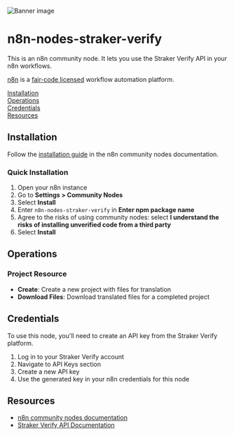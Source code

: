 ![Banner image](https://user-images.githubusercontent.com/10284570/173569848-c624317f-42b1-45a6-ab09-f0ea3c247648.png)

# n8n-nodes-straker-verify

This is an n8n community node. It lets you use the Straker Verify API in your n8n workflows.

[n8n](https://n8n.io/) is a [fair-code licensed](https://docs.n8n.io/reference/license/) workflow automation platform.

[Installation](#installation)  
[Operations](#operations)  
[Credentials](#credentials)  
[Resources](#resources)  

## Installation

Follow the [installation guide](https://docs.n8n.io/integrations/community-nodes/installation/) in the n8n community nodes documentation.

### Quick Installation

1. Open your n8n instance
2. Go to **Settings > Community Nodes**
3. Select **Install**
4. Enter `n8n-nodes-straker-verify` in **Enter npm package name**
5. Agree to the risks of using community nodes: select **I understand the risks of installing unverified code from a third party**
6. Select **Install**

## Operations

### Project Resource

* **Create**: Create a new project with files for translation
* **Download Files**: Download translated files for a completed project

## Credentials

To use this node, you'll need to create an API key from the Straker Verify platform.

1. Log in to your Straker Verify account
2. Navigate to API Keys section
3. Create a new API key
4. Use the generated key in your n8n credentials for this node

## Resources

* [n8n community nodes documentation](https://docs.n8n.io/integrations/community-nodes/)
* [Straker Verify API Documentation](https://api-verify.straker.ai/docs#/)
